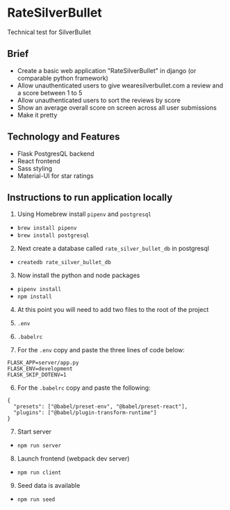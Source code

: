 # RateSilverBullet
Technical test for SilverBullet

## Brief

- Create a basic web application "RateSilverBullet" in django (or comparable python framework)
- Allow unauthenticated users to give wearesilverbullet.com a review and a score between 1 to 5
- Allow unauthenticated users to sort the reviews by score
- Show an average overall score on screen across all user submissions
- Make it pretty

## Technology and Features

- Flask PostgresQL backend
- React frontend
- Sass styling
- Material-UI for star ratings

## Instructions to run application locally

1. Using Homebrew install `pipenv` and `postgresql`

* ```brew install pipenv``` 
* ```brew install postgresql```

2. Next create a database called `rate_silver_bullet_db` in postgresql

* ```createdb rate_silver_bullet_db```

3. Now install the python and node packages

* ```pipenv install```
* ```npm install```

4. At this point you will need to add two files to the root of the project

1. 	`.env`
2. `.babelrc`

5. For the `.env` copy and paste the three lines of code below:

```
FLASK_APP=server/app.py
FLASK_ENV=development
FLASK_SKIP_DOTENV=1
```


6. For the `.babelrc` copy and paste the following:

```
{
  "presets": ["@babel/preset-env", "@babel/preset-react"],
  "plugins": ["@babel/plugin-transform-runtime"]
}
```

7. Start server

* ```npm run server```

8. Launch frontend (webpack dev server)

* ```npm run client```

9. Seed data is available

* ```npm run seed```
 



